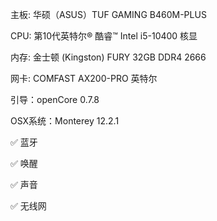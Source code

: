 主板: 华硕（ASUS）TUF GAMING B460M-PLUS

CPU: 第10代英特尔® 酷睿™ Intel i5-10400 核显

内存: 金士顿 (Kingston) FURY 32GB DDR4 2666

网卡: COMFAST AX200-PRO 英特尔

引导：openCore 0.7.8

OSX系统：Monterey 12.2.1

✅ 蓝牙

✅ 唤醒

✅ 声音

✅ 无线网
